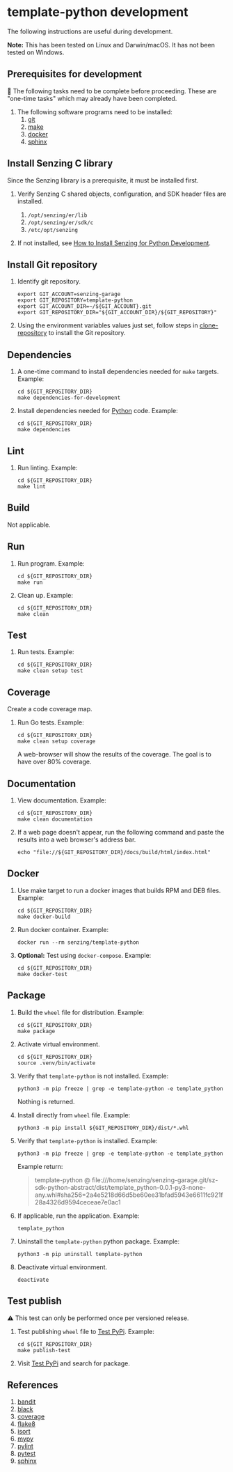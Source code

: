 # template-python development

The following instructions are useful during development.

**Note:** This has been tested on Linux and Darwin/macOS.
It has not been tested on Windows.

## Prerequisites for development

:thinking: The following tasks need to be complete before proceeding.
These are "one-time tasks" which may already have been completed.

1. The following software programs need to be installed:
   1. [git]
   1. [make]
   1. [docker]
   1. [sphinx]

## Install Senzing C library

Since the Senzing library is a prerequisite, it must be installed first.

1. Verify Senzing C shared objects, configuration, and SDK header files are installed.
   1. `/opt/senzing/er/lib`
   1. `/opt/senzing/er/sdk/c`
   1. `/etc/opt/senzing`

1. If not installed, see [How to Install Senzing for Python Development].

## Install Git repository

1. Identify git repository.

   ```console
   export GIT_ACCOUNT=senzing-garage
   export GIT_REPOSITORY=template-python
   export GIT_ACCOUNT_DIR=~/${GIT_ACCOUNT}.git
   export GIT_REPOSITORY_DIR="${GIT_ACCOUNT_DIR}/${GIT_REPOSITORY}"

   ```

1. Using the environment variables values just set, follow
   steps in [clone-repository] to install the Git repository.

## Dependencies

1. A one-time command to install dependencies needed for `make` targets.
   Example:

   ```console
   cd ${GIT_REPOSITORY_DIR}
   make dependencies-for-development

   ```

1. Install dependencies needed for [Python] code.
   Example:

   ```console
   cd ${GIT_REPOSITORY_DIR}
   make dependencies

   ```

## Lint

1. Run linting.
   Example:

   ```console
   cd ${GIT_REPOSITORY_DIR}
   make lint

   ```

## Build

Not applicable.

## Run

1. Run program.
   Example:

   ```console
   cd ${GIT_REPOSITORY_DIR}
   make run

   ```

1. Clean up.
   Example:

   ```console
   cd ${GIT_REPOSITORY_DIR}
   make clean

   ```

## Test

1. Run tests.
   Example:

   ```console
   cd ${GIT_REPOSITORY_DIR}
   make clean setup test

   ```

## Coverage

Create a code coverage map.

1. Run Go tests.
   Example:

   ```console
   cd ${GIT_REPOSITORY_DIR}
   make clean setup coverage

   ```

   A web-browser will show the results of the coverage.
   The goal is to have over 80% coverage.

## Documentation

1. View documentation.
   Example:

   ```console
   cd ${GIT_REPOSITORY_DIR}
   make clean documentation

   ```

1. If a web page doesn't appear, run the following command and paste the results into a web browser's address bar.

   ```console
   echo "file://${GIT_REPOSITORY_DIR}/docs/build/html/index.html"
   ```

## Docker

1. Use make target to run a docker images that builds RPM and DEB files.
   Example:

   ```console
   cd ${GIT_REPOSITORY_DIR}
   make docker-build

   ```

1. Run docker container.
   Example:

   ```console
   docker run --rm senzing/template-python

   ```

1. **Optional:** Test using `docker-compose`.
   Example:

   ```console
   cd ${GIT_REPOSITORY_DIR}
   make docker-test

   ```

## Package

1. Build the `wheel` file for distribution.
   Example:

   ```console
   cd ${GIT_REPOSITORY_DIR}
   make package

   ```

1. Activate virtual environment.

   ```console
   cd ${GIT_REPOSITORY_DIR}
   source .venv/bin/activate

   ```

1. Verify that `template-python` is not installed.
   Example:

   ```console
   python3 -m pip freeze | grep -e template-python -e template_python

   ```

   Nothing is returned.

1. Install directly from `wheel` file.
   Example:

   ```console
   python3 -m pip install ${GIT_REPOSITORY_DIR}/dist/*.whl

   ```

1. Verify that `template-python` is installed.
   Example:

   ```console
   python3 -m pip freeze | grep -e template-python -e template_python

   ```

   Example return:

   > template-python @ file:///home/senzing/senzing-garage.git/sz-sdk-python-abstract/dist/template_python-0.0.1-py3-none-any.whl#sha256=2a4e5218d66d5be60ee31bfad5943e6611fc921f28a4326d9594ceceae7e0ac1

1. If applicable, run the application.
   Example:

   ```console
   template_python

   ```

1. Uninstall the `template-python` python package.
   Example:

   ```console
   python3 -m pip uninstall template-python

   ```

1. Deactivate virtual environment.

   ```console
   deactivate

   ```

## Test publish

:warning: This test can only be performed once per versioned release.

1. Test publishing `wheel` file to [Test PyPi].
   Example:

   ```console
   cd ${GIT_REPOSITORY_DIR}
   make publish-test

   ```

1. Visit [Test PyPi] and search for package.

## References

1. [bandit]
1. [black]
1. [coverage]
1. [flake8]
1. [isort]
1. [mypy]
1. [pylint]
1. [pytest]
1. [sphinx]

[bandit]: https://github.com/senzing-garage/knowledge-base/blob/main/WHATIS/bandit.md
[black]: https://github.com/senzing-garage/knowledge-base/blob/main/WHATIS/black.md
[clone-repository]: https://github.com/senzing-garage/knowledge-base/blob/main/HOWTO/clone-repository.md
[coverage]: https://github.com/senzing-garage/knowledge-base/blob/main/WHATIS/coverage.md
[docker]: https://github.com/senzing-garage/knowledge-base/blob/main/WHATIS/docker.md
[flake8]: https://github.com/senzing-garage/knowledge-base/blob/main/WHATIS/flake8.md
[git]: https://github.com/senzing-garage/knowledge-base/blob/main/WHATIS/git.md
[How to Install Senzing for Python Development]: https://github.com/senzing-garage/knowledge-base/blob/main/HOWTO/install-senzing-for-python-development.md
[isort]: https://github.com/senzing-garage/knowledge-base/blob/main/WHATIS/isort.md
[make]: https://github.com/senzing-garage/knowledge-base/blob/main/WHATIS/make.md
[mypy]: https://github.com/senzing-garage/knowledge-base/blob/main/WHATIS/mypy.md
[pylint]: https://github.com/senzing-garage/knowledge-base/blob/main/WHATIS/pylint.md
[pytest]: https://github.com/senzing-garage/knowledge-base/blob/main/WHATIS/pytest.md
[Python]: https://github.com/senzing-garage/knowledge-base/blob/main/WHATIS/python.md
[sphinx]: https://github.com/senzing-garage/knowledge-base/blob/main/WHATIS/sphinx.md
[Test PyPi]: https://github.com/senzing-garage/knowledge-base/blob/main/WHATIS/pypi.md#test-pypi
